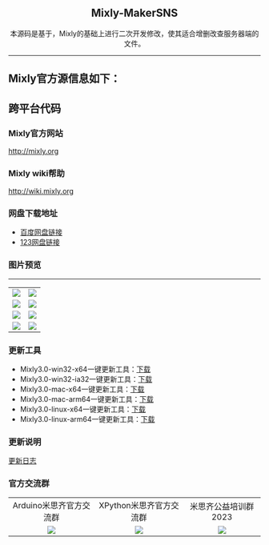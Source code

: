 <h2 align="center">Mixly-MakerSNS</h2>
<p align="center">
  本源码是基于，Mixly的基础上进行二次开发修改，使其适合增删改查服务器端的文件。
</p>

---
## Mixly官方源信息如下：
## 跨平台代码

### Mixly官方网站

http://mixly.org

### Mixly wiki帮助

http://wiki.mixly.org

### 网盘下载地址

- [百度网盘链接](https://pan.baidu.com/s/1BotIhmA6EGWVout-MoxBLg%C2%A0?pwd=ny1n)
- [123网盘链接](https://www.123pan.com/s/uAxvTd-xdX9d.html)

### 图片预览

---

<table>
    <tr>
        <td><img src="https://foruda.gitee.com/images/1677153641352478950/f4d0eb67_5225463.png"/></td>
        <td><img src="https://foruda.gitee.com/images/1677153954316335623/5ffa2d91_5225463.png"/></td>
    </tr>
    <tr>
        <td><img src="https://foruda.gitee.com/images/1677156373211671352/7922a57e_5225463.png"/></td>
        <td><img src="https://foruda.gitee.com/images/1677156435604305593/6f5e54aa_5225463.png"/></td>
    </tr>
    <tr>
        <td><img src="https://foruda.gitee.com/images/1677153736660048584/765aa0b6_5225463.png"/></td>
        <td><img src="https://foruda.gitee.com/images/1677153898146411955/86be2604_5225463.png"/></td>
    </tr>
    <tr>
        <td><img src="https://foruda.gitee.com/images/1677154053942238016/521454df_5225463.png"/></td>
        <td><img src="https://foruda.gitee.com/images/1677154016356791744/51975de1_5225463.png"/></td>
    </tr>
</table>

### 更新工具

- Mixly3.0-win32-x64一键更新工具：[下载](http://mixlylibs.cloud:8099/mixly3/update-tools/media/branch/master/mixly3.0-win32-x64%E4%B8%80%E9%94%AE%E6%9B%B4%E6%96%B0%E7%89%88.7z)
- Mixly3.0-win32-ia32一键更新工具：[下载](http://mixlylibs.cloud:8099/mixly3/update-tools/media/branch/master/mixly3.0-win32-ia32%E4%B8%80%E9%94%AE%E6%9B%B4%E6%96%B0%E7%89%88.7z)
- Mixly3.0-mac-x64一键更新工具：[下载](http://mixlylibs.cloud:8099/mixly3/update-tools/media/branch/master/mixly3.0-mac-x64%E4%B8%80%E9%94%AE%E6%9B%B4%E6%96%B0%E7%89%88.7z)
- Mixly3.0-mac-arm64一键更新工具：[下载](http://mixlylibs.cloud:8099/mixly3/update-tools/media/branch/master/mixly3.0-mac-arm64%E4%B8%80%E9%94%AE%E6%9B%B4%E6%96%B0%E7%89%88.7z)
- Mixly3.0-linux-x64一键更新工具：[下载](http://mixlylibs.cloud:8099/mixly3/update-tools/media/branch/master/Mixly3.0-linux-x64%E4%B8%80%E9%94%AE%E6%9B%B4%E6%96%B0%E7%89%88.zip)
- Mixly3.0-linux-arm64一键更新工具：[下载](http://mixlylibs.cloud:8099/mixly3/update-tools/media/branch/master/Mixly3.0-linux-arm64%E4%B8%80%E9%94%AE%E6%9B%B4%E6%96%B0%E7%89%88.zip)

### 更新说明

[更新日志](https://gitee.com/mixly3/mixly3.0_src/blob/master/CHANGELOG.md)

### 官方交流群

<table>
    <tr>
        <td align="center">Arduino米思齐官方交流群</td>
        <td align="center">XPython米思齐官方交流群</td>
        <td align="center">米思齐公益培训群2023</td>
    </tr>
    <tr>
        <td align="center"><img src="https://foruda.gitee.com/images/1677155200693014860/246cbd2e_5225463.jpeg"/></td>
        <td align="center"><img src="https://foruda.gitee.com/images/1677155247192137948/1508698a_5225463.jpeg"/></td>
        <td align="center"><img src="https://foruda.gitee.com/images/1677155350027940742/19085ccb_5225463.jpeg"/></td>
    </tr>
</table>

